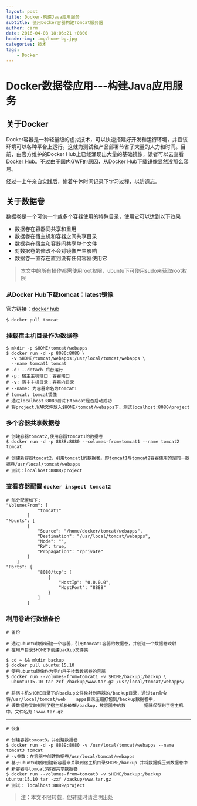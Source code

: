 ```yaml
---
layout: post
title: Docker-构建Java应用服务
subtitle: 使用Docker容器构建Tomcat服务器
author: carm
date: 2016-04-08 18:06:21 +0800
header-img: img/home-bg.jpg
categories: 技术
tags:
    - Docker
---
```


# Docker数据卷应用---构建Java应用服务

## 关于Docker
Docker容器是一种轻量级的虚拟技术，可以快速搭建好开发和运行环境，并且该环境可以各种平台上运行。这就为测试和产品部署节省了大量的人力和时间。目前，由官方维护的Docker Hub上已经涌现出大量的基础镜像，读者可以去查看[Docker Hub](https://hub.docker.com/)。不过由于国内GWF的原因，从Docker Hub下载镜像显然没那么容易。

经过一上午亲自实践后，偷着午休时间记录下学习过程，以防遗忘。

## 关于数据卷
数据卷是一个可供一个或多个容器使用的特殊目录，使用它可以达到以下效果

* 数据卷在容器间共享和重用
* 数据卷在宿主机和容器之间共享目录
* 数据卷在宿主和容器间共享单个文件
* 对数据卷的修改不会对镜像产生影响
* 数据卷一直存在直到没有任何容器使用它

> 本文中的所有操作都需使用root权限，ubuntu下可使用sudo来获取root权限

### 从Docker Hub下载tomcat：latest镜像
官方链接：[docker hub](https://hub.docker.com/)

    $ docker pull tomcat

### 挂载宿主机目录作为数据卷
    $ mkdir -p $HOME/tomcat/webapps
    $ docker run -d -p 8080:8080 \
      -v $HOME/tomcat/webapps:/usr/local/tomcat/webapps \
      --name tomcat1 tomcat
    # -d: --detach 后台运行
    # -p: 宿主主机端口：容器端口
    # -v: 宿主主机目录：容器内目录
    # --name: 为容器命名为tomcat1   
	# tomcat: tomcat镜像
    # 通过localhost:8080测试下tomcat是否启动成功
    # 将project.WAR文件放入$HOME/tomcat/webspps下，测试localhost:8080/project

### 多个容器共享数据卷    
    # 创建容器tomcat2,使用容器tomcat1的数据卷
    $ docker run -d -p 8888:8080 --columes-from=tomcat1 --name tomcat2 tomcat

    # 创建新容器tomcat2，引用tomcat1的数据卷。即tomcat1与tomcat2容器使用的是同一数据卷/usr/local/tomcat/webapps
    # 测试：localhost:8888/project
### 查看容器配置 `docker inspect tomcat2`
    # 部分配置如下：
    "VolumesFrom": [
                "tomcat1"
            ]
    "Mounts": [
            {
                "Source": "/home/docker/tomcat/webapps",
                "Destination": "/usr/local/tomcat/webapps",
                "Mode": "",
                "RW": true,
                "Propagation": "rprivate"
            }
        ]
    "Ports": {
                "8080/tcp": [
                    {
                        "HostIp": "0.0.0.0",
                        "HostPort": "8888"
                    }
                ]
            }

### 利用卷进行数据备份
    # 备份

    # 通过ubuntu镜像新建一个容器，引用tomcat1容器的数据卷，并创建一个数据卷映射
    # 在用户目录$HOME下创建backup文件夹

    $ cd ~ && mkdir backup
    $ docker pull ubuntu:15.10
    # 使用ubuntu镜像作为专门用于挂载数据卷的容器
    $ docker run --volumes-from=tomcat1 -v $HOME/backup:/backup \
      ubuntu:15.10 tar zcf /backup/www.tar.gz /usr/local/tomcat/webapps/

    # 将宿主机$HOME目录下的backup文件映射到容器的/backup目录，通过tar命令将/usr/local/tomcat/web	apps目录压缩打包到/backup数据卷中，
    # 该数据卷又映射到了宿主机$HOME/backup，故容器中的数    	据就保存到了宿主机中，文件名为：www.tar.gz

---

    # 恢复

    # 创建容器tomcat3，并创建数据卷
    $ docker run -d -p 8889:8080 -v /usr/local/tomcat/webapps --name tomcat3 tomcat
    # -v参数：在容器中创建数据卷/usr/local/tomcat/webapps
    # 基于ubuntu镜像创建新容器来关联到宿主机目录$HOME/backup 并将数据解压到数据卷中
    # 新容器与tomcat3容器共享数据卷
    $ docker run --volumes-from=tomcat3 -v $HOME/backup:/backup ubuntu:15.10 tar -zxf /backup/www.tar.gz
    # 测试： localhost:8889/project

>注：本文不限转载，但转载时请注明出处
